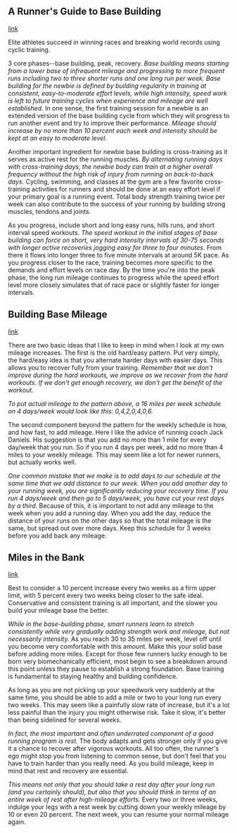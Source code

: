 ## A Runner's Guide to Base Building
[link](http://www.active.com/running/Articles/A-Runner-s-Guide-to-Base-Building.htm?)

Elite athletes succeed in winning races and breaking world records using cyclic training.

3 core phases--base building, peak, recovery. *Base building means starting from a lower base of infrequent mileage and progressing to more frequent runs including two to three shorter runs and one long run per week. Base building for the newbie is defined by building regularity in training at consistent, easy-to-moderate effort levels, while high intensity, speed work is left to future training cycles when experience and mileage are well established.* In one sense, the first training session for a newbie is an extended version of the base building cycle from which they will progress to run another event and try to improve their performance. *Mileage should increase by no more than 10 percent each week and intensity should be kept at an easy to moderate level.*

Another important ingredient for newbie base building is cross-training as it serves as active rest for the running muscles. *By alternating running days with cross-training days, the newbie body can train at a higher overall frequency without the high risk of injury from running on back-to-back days.* Cycling, swimming, and classes at the gym are a few favorite cross-training activities for runners and should be done at an easy effort level if your primary goal is a running event. Total body strength training twice per week can also contribute to the success of your running by building strong muscles, tendons and joints.

As you progress, include short and long easy runs, hills runs, and short interval speed workouts. *The speed workout in the initial stages of base building can force on short, very hard intensity intervals of 30-75 seconds with longer active recoveries jogging easy for three to four minutes.* From there it flows into longer three to five minute intervals at around 5K pace. As you progress closer to the race, training becomes more specific to the demands and effort levels on race day. By the time you're into the peak phase, the long run mileage continues to progress while the speed effort level more closely simulates that of race pace or slightly faster for longer intervals.

## Building Base Mileage
[link](http://davidhays.net/running/buildingbase.html)


There are two basic ideas that I like to keep in mind when I look at my own mileage increases. The first is the old hard/easy pattern. Put very simply, the hard/easy idea is that you alternate harder days with easier days. This allows you to recover fully from your training. *Remember that we don't improve during the hard workouts, we improve as we recover from the hard workouts. If we don't get enough recovery, we don't get the benefit of the workout.*

*To put actual mileage to the pattern above, a 16 miles per week schedule on 4 days/week would look like this: 0,4,2,0,4,0,6.*

The second component beyond the pattern for the weekly schedule is how, and how fast, to add mileage. Here I like the advice of running coach Jack Daniels. His suggestion is that you add no more than 1 mile for every day/week that you run. So if you run 4 days per week, add no more than 4 miles to your weekly mileage. This may seem like a lot for newer runners, but actually works well.

*One common mistake that we make is to add days to our schedule at the same time that we add distance to our week. When you add another day to your running week, you are significantly reducing your recovery time. If you run 4 days/week and then go to 5 days/week, you have cut your rest days by a third.* Because of this, it is important to not add any mileage to the week when you add a running day. When you add the day, reduce the distance of your runs on the other days so that the total mileage is the same, but spread out over more days. Keep this schedule for 3 weeks before you add back any mileage.

## Miles in the Bank
[link](http://www.coolrunning.com/engine/2/2_1/107.shtml)

Best to consider a 10 percent increase every two weeks as a firm upper limit, with 5 percent every two weeks being closer to the safe ideal. Conservative and consistent training is all important, and the slower you build your mileage base the better.

*While in the base-building phase, smart runners learn to stretch consistently while very gradually adding strength work and mileage, but not necessarily intensity.* As you reach 30 to 35 miles per week, level off until you become very comfortable with this amount. Make this your solid base before adding more miles. Except for those few runners lucky enough to be born very biomechanically efficient, most begin to see a breakdown around this point unless they pause to establish a strong foundation. Base training is fundamental to staying healthy and building confidence.

As long as you are not picking up your speedwork very suddenly at the same time, you should be able to add a mile or two to your long run every two weeks. This may seem like a painfully slow rate of increase, but it's a lot less painful than the injury you might otherwise risk. Take it slow, it's better than being sidelined for several weeks.

*In fact, the most important and often underrated component of a good running program is rest.* The body adapts and gets stronger only if you give it a chance to recover after vigorous workouts. All too often, the runner's ego might stop you from listening to common sense, but don't feel that you have to train harder than you really need. As you build mileage, keep in mind that rest and recovery are essential.

*This means not only that you should take a rest day after your long run (and you certainly should), but also that you should think in terms of an entire week of rest after high-mileage efforts.* Every two or three weeks, indulge your legs with a rest week by cutting down your weekly mileage by 10 or even 20 percent. The next week, you can resume your normal mileage again.

